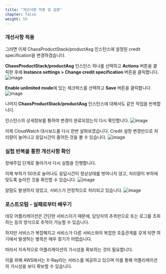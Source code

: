```yaml
---
title: "개선사항 적용 및 검증"
chapter: false
weight: 50
---
```


### 개선사항 적용

그러면 이제 ChaosProductStack/productAsg 인스턴스에 설정된 credit specification을 변경하겠습니다.

**ChaosProductStack/productAsg** 인스턴스 하나를 선택하고 **Actions** 버튼을 클릭한 후에 **Instance settings > Change credit specification** 버튼을 클릭합니다.
![image](/images/20_ec2/experiment04_11.png)

**Enable unlimited mode**에 있는 체크박스를 선택하고 **Save** 버튼을 클릭합니다.
![image](/images/20_ec2/experiment04_12.png)

나머지 **ChaosProductStack/productAsg** 인스턴스에 대해서도 같은 작업을 반복합니다.

인스턴스의 상세정보를 통하여 변경이 완료되었는지 다시 확인합니다.
![image](/images/20_ec2/experiment04_13.png)

이제 CloudWatch 대시보드를 다시 한번 살펴보겠습니다. Credit 설정 변경만으로 처리량이 늘어나고 응답시간이 줄어든 것을 볼 수 있습니다.
![image](/images/20_ec2/experiment04_14.png)

### 실험 반복을 통한 개선사항 확인
장애주입 단계로 돌아가서 다시 실험을 진행합니다.

이제 부하가 50프로 늘어나도 응답시간이 정상상태를 벗어나지 않고, 처리량이 부하에 맞도록 높아진 것을 확인할 수 있습니다.
![image](/images/20_ec2/experiment04_15.png)

알람도 발생하지 않았고, 서비스가 안정적으로 처리되고 있습니다.
![image](/images/20_ec2/experiment04_16.png)

### 포스트모텀 - 실패로부터 배우기

데모 어플리케이션은 간단한 서비스이기 때문에, 담당자의 추측만으로 또는 로그를 조회하는 등의 방식으로 추적이 가능할 수 있습니다.

하지만 서비스가 복잡해지고 서비스가 다른 서비스와의 복잡한 호출관계를 갖게 되면 여기에서 발생하는 병목은 매우 찾기가 어렵습니다.

따라서 지속적으로 어플리케이션의 가시성을 확보하는 것이 필요합니다.

이를 위해 AWS에서는 X-Ray라는 서비스를 제공하고 있으며 이를 통해 어플리케이션의 가시성을 보다 확보할 수 있습니다.